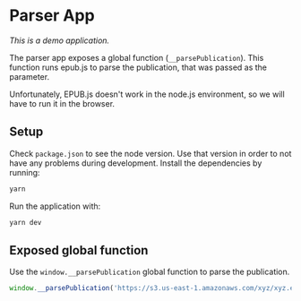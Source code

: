 # Parser App

_This is a demo application._

The parser app exposes a global function (`__parsePublication`). This function runs epub.js to parse the publication, that was passed as the parameter.

Unfortunately, EPUB.js doesn't work in the node.js environment, so we will have to run it in the browser.

## Setup

Check `package.json` to see the node version. Use that version in order to not have any problems during development. Install the dependencies by running:

```sh
yarn
```

Run the application with:

```sh
yarn dev
```

## Exposed global function

Use the `window.__parsePublication` global function to parse the publication.

```javascript
window.__parsePublication('https://s3.us-east-1.amazonaws.com/xyz/xyz.epub').then(console.log);
```
